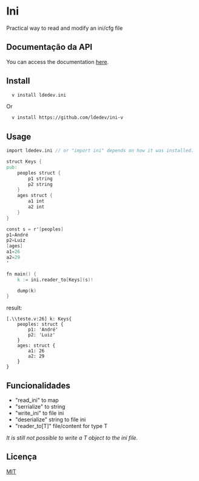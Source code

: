 
# Ini

Practical way to read and modify an ini/cfg file


## Documentação da API

You can access the documentation [here](https://ldedev.github.io/ini-v/).

## Install

```bash
  v install ldedev.ini
```

Or

```bash
  v install https://github.com/ldedev/ini-v
```
## Usage

```v
import ldedev.ini // or "import ini" depends on how it was installed.

struct Keys {
pub:
    peoples struct {
        p1 string
        p2 string
    }
    ages struct {
        a1 int
        a2 int
    }
}

const s = r'[peoples]
p1=André
p2=Luiz
[ages]
a1=26
a2=29
'

fn main() {
    k := ini.reader_to[Keys](s)!

    dump(k)
}
```

result:
```
[.\\teste.v:26] k: Keys{
    peoples: struct {
        p1: 'André'
        p2: 'Luiz'
    }
    ages: struct {
        a1: 26
        a2: 29
    }
}
```


## Funcionalidades

- "read_ini" to map
- "serrialize" to string
- "write_ini" to file ini
- "deserialize" string to file ini
- "reader_to[T]" file/content for type T

_It is still not possible to write a T object to the ini file._


## Licença

[MIT](https://choosealicense.com/licenses/mit/)

